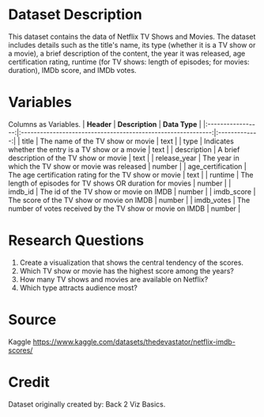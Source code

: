 # Dataset Description
This dataset contains the data of Netflix TV Shows and Movies. The dataset includes details such as the title's name, its type (whether it is a TV show or a movie), a brief description of the content, the year it was released, age certification rating, runtime (for TV shows: length of episodes; for movies: duration), IMDb score, and IMDb votes.
# Variables
Columns as Variables.
|     **Header**    |                        **Description**                       | **Data Type** |
|:-----------------:|:------------------------------------------------------------:|:-------------:|
|       title       |               The name of the TV show or movie               |      text     |
|        type       |      Indicates whether the entry is a TV show or a movie     |      text     |
|    description    |          A brief description of the TV show or movie         |      text     |
|    release_year   |      The year in which the TV show or movie was released     |     number    |
| age_certification |     The age certification rating for the TV show or movie    |      text     |
|      runtime      |  The length of episodes for TV shows OR duration for movies  |     number    |
|      imdb_id      |            The id of the TV show or movie on IMDB            |     number    |
|     imdb_score    |           The score of the TV show or movie on IMDB          |     number    |
|     imdb_votes    | The number of votes received by the TV show or movie on IMDB |     number    |
# Research Questions
1. Create a visualization that shows the central tendency of the scores.
2. Which TV show or movie has the highest score among the years?
3. How many TV shows and  movies are available on Netflix?
4. Which type attracts audience most?
# Source
Kaggle
https://www.kaggle.com/datasets/thedevastator/netflix-imdb-scores/
# Credit
Dataset originally created by: Back 2 Viz Basics.
